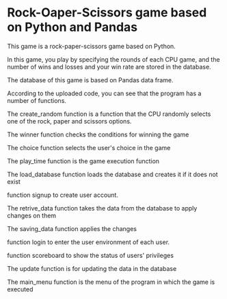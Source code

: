 # Rock-Oaper-Scissors game based on Python and Pandas

This game is a rock-paper-scissors game based on Python.

In this game, you play by specifying the rounds of each CPU game, and the number of wins and losses and your win rate are stored in the database.

The database of this game is based on Pandas data frame.

According to the uploaded code, you can see that the program has a number of functions.

The create_random function is a function that the CPU randomly selects one of the rock, paper and scissors options.

The winner function checks the conditions for winning the game

The choice function selects the user's choice in the game

The play_time function is the game execution function

The load_database function loads the database and creates it if it does not exist

function signup to create user account.

The retrive_data function takes the data from the database to apply changes on them

The saving_data function applies the changes

function login to enter the user environment of each user.

function scoreboard to show the status of users' privileges

The update function is for updating the data in the database

The main_menu function is the menu of the program in which the game is executed
